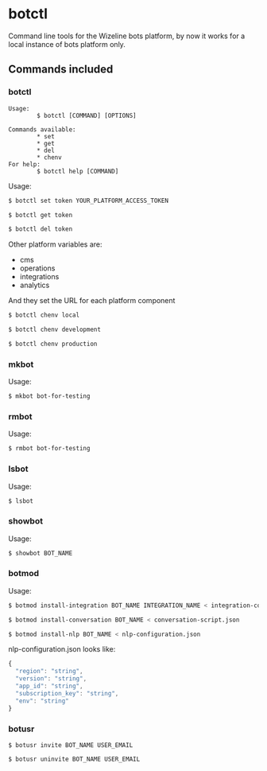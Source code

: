 # botctl
Command line tools for the Wizeline bots platform, by now it works for a local
instance of bots platform only.

## Commands included

### botctl
```
Usage:
        $ botctl [COMMAND] [OPTIONS]

Commands available:
        * set
        * get
        * del
        * chenv
For help:
        $ botctl help [COMMAND]
```

Usage:
```sh
$ botctl set token YOUR_PLATFORM_ACCESS_TOKEN
```
```sh
$ botctl get token
```
```sh
$ botctl del token
```

Other platform variables are:

- cms
- operations
- integrations
- analytics

And they set the URL for each platform component

```sh
$ botctl chenv local
```
```sh
$ botctl chenv development
```
```sh
$ botctl chenv production
```

### mkbot
Usage:
```sh
$ mkbot bot-for-testing
```

### rmbot
Usage:
```sh
$ rmbot bot-for-testing
```

### lsbot
Usage:
```sh
$ lsbot
```

### showbot
Usage:
```sh
$ showbot BOT_NAME
```

### botmod

Usage:
```sh
$ botmod install-integration BOT_NAME INTEGRATION_NAME < integration-config.json
```
```sh
$ botmod install-conversation BOT_NAME < conversation-script.json
```
```sh
$ botmod install-nlp BOT_NAME < nlp-configuration.json
```
nlp-configuration.json looks like:
```javascript
{
  "region": "string",
  "version": "string",
  "app_id": "string",
  "subscription_key": "string",
  "env": "string"
}
```

### botusr

```
$ botusr invite BOT_NAME USER_EMAIL
```
```
$ botusr uninvite BOT_NAME USER_EMAIL
```

